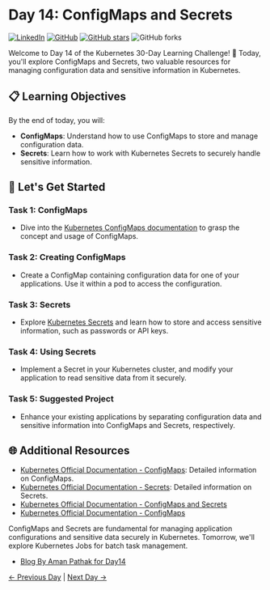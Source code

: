 # Day 14: ConfigMaps and Secrets
[![LinkedIn](https://img.shields.io/badge/Connect%20with%20me%20on-LinkedIn-blue.svg)](https://www.linkedin.com/in/aman-devops/)
[![GitHub](https://img.shields.io/github/stars/AmanPathak-DevOps.svg?style=social)](https://github.com/AmanPathak-DevOps)
[![GitHub stars](https://img.shields.io/github/stars/AmanPathak-DevOps/30DaysOfKubernetes)](https://github.com/AmanPathak-DevOps/30DaysOfKubernetes/stargazers)
![GitHub forks](https://img.shields.io/github/forks/AmanPathak-DevOps/30DaysOfKubernetes)

Welcome to Day 14 of the Kubernetes 30-Day Learning Challenge! 🚀 Today, you'll explore ConfigMaps and Secrets, two valuable resources for managing configuration data and sensitive information in Kubernetes.

## 📋 Learning Objectives

By the end of today, you will:
- **ConfigMaps**: Understand how to use ConfigMaps to store and manage configuration data.
- **Secrets**: Learn how to work with Kubernetes Secrets to securely handle sensitive information.

## 🚀 Let's Get Started

### Task 1: ConfigMaps
- Dive into the [Kubernetes ConfigMaps documentation](https://kubernetes.io/docs/concepts/configuration/configmap/) to grasp the concept and usage of ConfigMaps.

### Task 2: Creating ConfigMaps
- Create a ConfigMap containing configuration data for one of your applications. Use it within a pod to access the configuration.

### Task 3: Secrets
- Explore [Kubernetes Secrets](https://kubernetes.io/docs/concepts/configuration/secret/) and learn how to store and access sensitive information, such as passwords or API keys.

### Task 4: Using Secrets
- Implement a Secret in your Kubernetes cluster, and modify your application to read sensitive data from it securely.

### Task 5: Suggested Project
- Enhance your existing applications by separating configuration data and sensitive information into ConfigMaps and Secrets, respectively.

## 🌐 Additional Resources

- [Kubernetes Official Documentation - ConfigMaps](https://kubernetes.io/docs/concepts/configuration/configmap/): Detailed information on ConfigMaps.
- [Kubernetes Official Documentation - Secrets](https://kubernetes.io/docs/concepts/configuration/secret/): Detailed information on Secrets.
- [Kubernetes Official Documentation - ConfigMaps and Secrets](https://youtu.be/FAnQTgr04mU?si=hr7HNw9Qkl7sfLJx)
- [Kubernetes Official Documentation - ConfigMaps](https://youtu.be/f-DqMTxs5z8?si=VeFHJHcX2nyVnUYU)

ConfigMaps and Secrets are fundamental for managing application configurations and sensitive data securely in Kubernetes. Tomorrow, we'll explore Kubernetes Jobs for batch task management.

- [Blog By Aman Pathak for Day14](https://blog.devops.dev/day14-configmaps-secrets-1abb910aeb53)

[← Previous Day](../Day13/README.md) | [Next Day →](../Day15/README.md)
